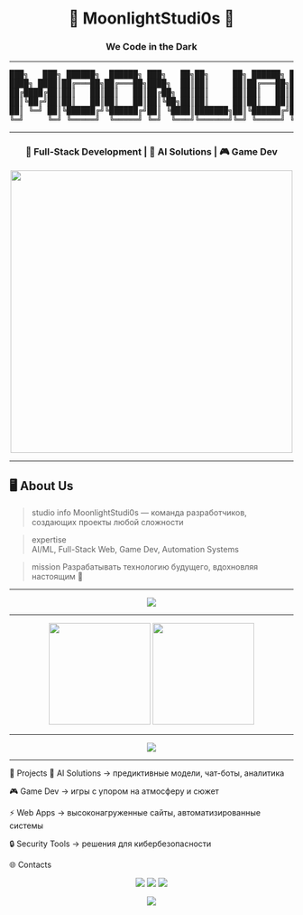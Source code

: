 <h1 align="center">🌙 MoonlightStudi0s 🌙</h1>
<h3 align="center">We Code in the Dark</h3>

---

<p align="center">
<pre align="center">
███╗   ███╗ ██████╗  ██████╗ ███╗   ██╗██╗     ██╗ ██████╗ ██╗  ██╗████████╗
████╗ ████║██╔═══██╗██╔═══██╗████╗  ██║██║     ██║██╔═══██╗██║  ██║╚══██╔══╝
██╔████╔██║██║   ██║██║   ██║██╔██╗ ██║██║     ██║██║   ██║███████║   ██║   
██║╚██╔╝██║██║   ██║██║   ██║██║╚██╗██║██║     ██║██║   ██║██╔══██║   ██║   
██║ ╚═╝ ██║╚██████╔╝╚██████╔╝██║ ╚████║███████╗██║╚██████╔╝██║  ██║   ██║   
╚═╝     ╚═╝ ╚═════╝  ╚═════╝ ╚═╝  ╚═══╝╚══════╝╚═╝ ╚═════╝ ╚═╝  ╚═╝   ╚═╝   
</pre>
</p>

---

<h3 align="center">🚀 Full-Stack Development | 🤖 AI Solutions | 🎮 Game Dev</h3>

<p align="center">
  <img src="[https://media.giphy.com/media/26AHONQ79FdWZhAI0/giphy.gif](https://i.pinimg.com/736x/a8/46/f6/a846f60da351bbf9313429db87e32d8d.jpg)" width="500"/>
</p>

---

## 🖥️ About Us

> studio info
MoonlightStudi0s — команда разработчиков, создающих проекты любой сложности

> expertise  
AI/ML, Full-Stack Web, Game Dev, Automation Systems

> mission
Разрабатывать технологию будущего, вдохновляя настоящим 🌙

---

<p align="center"> <img src="https://skillicons.dev/icons?i=python,js,flask,sqlite,git,docker,html,css,php,c,cpp,assemble" /> </p>

---

<p align="center"> <img src="https://github-readme-stats.vercel.app/api?username=MoonlightStudi0s&show_icons=true&theme=tokyonight&hide_border=true&count_private=true" height="180"/> <img src="https://github-readme-streak-stats.herokuapp.com/?user=MoonlightStudi0s&theme=tokyonight&hide_border=true" height="180"/> </p>

---

<p align="center"> <img src="https://github-profile-trophy.vercel.app/?username=MoonlightStudi0s&theme=matrix&margin-w=15&margin-h=15&column=6" /> </p>

---

🌌 Projects
🌙 AI Solutions → предиктивные модели, чат-боты, аналитика

🎮 Game Dev → игры с упором на атмосферу и сюжет

⚡ Web Apps → высоконагруженные сайты, автоматизированные системы

🔒 Security Tools → решения для кибербезопасности

🌐 Contacts
<p align="center"> <a href="mailto:contact@moonlightstudi0s.com"><img src="https://img.shields.io/badge/Email-📩_Contact-red?style=for-the-badge&logo=gmail&logoColor=white"/></a> <a href="https://t.me/moonlightstudi0s"><img src="https://img.shields.io/badge/Telegram-🌙_Join-blue?style=for-the-badge&logo=telegram&logoColor=white"/></a> <a href="https://linkedin.com/company/moonlightstudi0s"><img src="https://img.shields.io/badge/LinkedIn-⚡_Profile-blue?style=for-the-badge&logo=linkedin&logoColor=white"/></a> </p>
<p align="center"> <img src="https://komarev.com/ghpvc/?username=MoonlightStudi0s&color=blueviolet&style=flat-square&label=PROFILE+VIEWS"/> </p>
